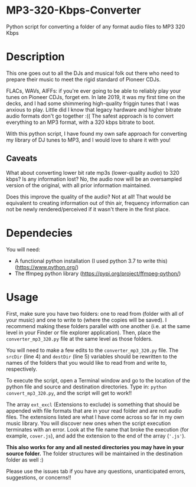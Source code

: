 # MP3-320-Kbps-Converter

Python script for converting a folder of any format audio files to MP3 320 Kbps

# Description

This one goes out to all the DJs and musical folk out there who need to prepare their music to meet the rigid standard of Pioneer CDJs. 

FLACs, WAVs, AIFFs: if you're ever going to be able to reliably play your tunes on Pioneer CDJs, forget em. In late 2019, it was my first time on the decks, and I had some shimmering high-quality friggin tunes that I was anxious to play. Little did I know that legacy hardware and higher bitrate audio formats don't go together :(( The safest approach is to convert everything to an MP3 format, with a 320 kbps bitrate to boot. 

With this python script, I have found my own safe approach for converting my library of DJ tunes to MP3, and I would love to share it with you!

## Caveats

What about converting lower bit rate mp3s (lower-quality audio) to 320 kbps? Is any information lost? No, the audio now will be an oversampled version of the original, with all prior information maintained. 

Does this improve the quality of the audio? Not at all! That would be equivalent to creating information out of thin air, frequency information can not be newly rendered/perceived if it wasn't there in the first place. 

# Dependecies

You will need:
* A functional python installation (I used python 3.7 to write this) (https://www.python.org/)
* The ffmpeg python library (https://pypi.org/project/ffmpeg-python/)

# Usage

First, make sure you have two folders: one to read from (folder with all of your music) and one to write to (where the copies will be saved). I recommend making these folders parallel with one another (i.e. at the same level in your Finder or file explorer application). Then, place the `converter_mp3_320.py` file at the same level as those folders.

You will need to make a few edits to the `converter_mp3_320.py` file. The `srcDir` (line 4) and `destDir` (line 5) variables should be rewritten to the names of the folders that you would like to read from and write to, respectively. 

To execute the script, open a Terminal window and go to the location of the python file and source and destination directories. Type in: `python convert_mp3_320.py`, and the script will get to work!!

The array `ext_excl` (Extensions to exclude) is something that should be appended with file formats that are in your read folder and are not audio files. The extensions listed are what I have come across so far in my own music library. You will discover new ones when the script execution terminates with an error. Look at the file name that broke the execution (for example, `cover.js`), and add the extension to the end of the array (`'.js'`). 

**This also works for any and all nested directories you may have in your source folder.** The folder structures will be maintained in the destination folder as well :)

Please use the issues tab if you have any questions, unanticipated errors, suggestions, or concerns!!
